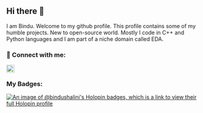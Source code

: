 ## Hi there 👋
I am Bindu. Welcome to my github profile. This profile contains some of my humble projects. New to open-source world. Mostly I code in C++ and Python languages and I am part of a niche domain called EDA. 

### 🤝 Connect with me:

<a href="https://www.linkedin.com/in/binduhc/"><img align="left" src="https://raw.githubusercontent.com/yushi1007/yushi1007/main/images/linkedin.svg" alt="Yu Shi | LinkedIn" width="21px"/></a>
</br>

<!--
**Bindushalini/Bindushalini** is a ✨ _special_ ✨ repository because its `README.md` (this file) appears on your GitHub profile.

Here are some ideas to get you started:

- 🔭 I’m currently working on ...
- 🌱 I’m currently learning ...
- 👯 I’m looking to collaborate on ...
- 🤔 I’m looking for help with ...
- 💬 Ask me about ...
- 📫 How to reach me: ...
- 😄 Pronouns: ...
- ⚡ Fun fact: ...
-->
### My Badges:
[![An image of @bindushalini's Holopin badges, which is a link to view their full Holopin profile](https://holopin.me/bindushalini)](https://holopin.io/@bindushalini)

